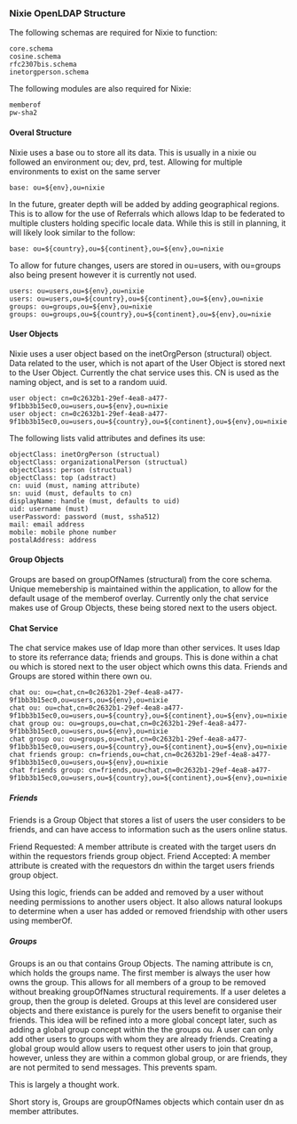### Nixie OpenLDAP Structure

The following schemas are required for Nixie to function:

    core.schema
    cosine.schema
    rfc2307bis.schema
    inetorgperson.schema

The following modules are also required for Nixie:

    memberof
    pw-sha2

#### Overal Structure

Nixie uses a base ou to store all its data.  This is usually in a nixie ou followed an environment ou; dev, prd, test.  Allowing for multiple environments to exist on the same server

    base: ou=${env},ou=nixie

In the future, greater depth will be added by adding geographical regions.  This is to allow for the use of Referrals which allows ldap to be federated to multiple clusters holding specific locale data.  While this is still in planning, it will likely look similar to the follow:

    base: ou=${country},ou=${continent},ou=${env},ou=nixie

To allow for future changes, users are stored in ou=users, with ou=groups also being present however it is currently not used.

    users: ou=users,ou=${env},ou=nixie
    users: ou=users,ou=${country},ou=${continent},ou=${env},ou=nixie
    groups: ou=groups,ou=${env},ou=nixie
    groups: ou=groups,ou=${country},ou=${continent},ou=${env},ou=nixie

#### User Objects

Nixie uses a user object based on the inetOrgPerson (structural) object.  Data related to the user, which is not apart of the User Object is stored next to the User Object.  Currently the chat service uses this.  CN is used as the naming object, and is set to a random uuid.

    user object: cn=0c2632b1-29ef-4ea8-a477-9f1bb3b15ec0,ou=users,ou=${env},ou=nixie
    user object: cn=0c2632b1-29ef-4ea8-a477-9f1bb3b15ec0,ou=users,ou=${country},ou=${continent},ou=${env},ou=nixie

The following lists valid attributes and defines its use:

    objectClass: inetOrgPerson (structual)
    objectClass: organizationalPerson (structual)
    objectClass: person (structual)
    objectClass: top (adstract)
    cn: uuid (must, naming attribute)
    sn: uuid (must, defaults to cn)
    displayName: handle (must, defaults to uid)
    uid: username (must)
    userPassword: password (must, ssha512)
    mail: email address
    mobile: mobile phone number
    postalAddress: address

#### Group Objects

Groups are based on groupOfNames (structural) from the core schema.  Unique memebership is maintained within the application, to allow for the default usage of the memberof overlay.  Currently only the chat service makes use of Group Objects, these being stored next to the users object.

#### Chat Service

The chat service makes use of ldap more than other services.  It uses ldap to store its referrance data; friends and groups.  This is done within a chat ou which is stored next to the user object which owns this data.  Friends and Groups are stored within there own ou.

    chat ou: ou=chat,cn=0c2632b1-29ef-4ea8-a477-9f1bb3b15ec0,ou=users,ou=${env},ou=nixie
    chat ou: ou=chat,cn=0c2632b1-29ef-4ea8-a477-9f1bb3b15ec0,ou=users,ou=${country},ou=${continent},ou=${env},ou=nixie
    chat group ou: ou=groups,ou=chat,cn=0c2632b1-29ef-4ea8-a477-9f1bb3b15ec0,ou=users,ou=${env},ou=nixie
    chat group ou: ou=groups,ou=chat,cn=0c2632b1-29ef-4ea8-a477-9f1bb3b15ec0,ou=users,ou=${country},ou=${continent},ou=${env},ou=nixie
    chat friends group: cn=friends,ou=chat,cn=0c2632b1-29ef-4ea8-a477-9f1bb3b15ec0,ou=users,ou=${env},ou=nixie
    chat friends group: cn=friends,ou=chat,cn=0c2632b1-29ef-4ea8-a477-9f1bb3b15ec0,ou=users,ou=${country},ou=${continent},ou=${env},ou=nixie

##### Friends

Friends is a Group Object that stores a list of users the user considers to be friends, and can have access to information such as the users online status.

Friend Requested: A member attribute is created with the target users dn within the requestors friends group object.
Friend Accepted:  A member attribute is created with the requestors dn within the target users friends group object.

Using this logic, friends can be added and removed by a user without needing permissions to another users object.  It also allows natural lookups to determine when a user has added or removed friendship with other users using memberOf.

##### Groups

Groups is an ou that contains Group Objects.  The naming attribute is cn, which holds the groups name.  The first member is always the user how owns the group.  This allows for all members of a group to be removed without breaking groupOfNames structural requirements.  If a user deletes a group, then the group is deleted.  Groups at this level are considered user objects and there existance is purely for the users benefit to organise their friends.  This idea will be refined into a more global concept later, such as adding a global group concept within the the groups ou.  A user can only add other users to groups with whom they are already friends.  Creating a global group would allow users to request other users to join that group, however, unless they are within a common global group, or are friends, they are not permited to send messages.  This prevents spam.

This is largely a thought work.

Short story is, Groups are groupOfNames objects which contain user dn as member attributes.


